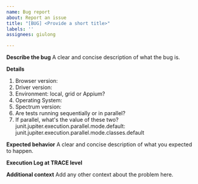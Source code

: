 ```yaml
---
name: Bug report
about: Report an issue
title: "[BUG] <Provide a short title>"
labels: ''
assignees: giulong

---
```


**Describe the bug**
A clear and concise description of what the bug is.

**Details**
1. Browser version: 
2. Driver version: 
3. Environment: local, grid or Appium? 
4. Operating System: 
5. Spectrum version: 
6. Are tests running sequentially or in parallel? 
7. If parallel, what's the value of these two?
    junit.jupiter.execution.parallel.mode.default:
    junit.jupiter.execution.parallel.mode.classes.default

**Expected behavior**
A clear and concise description of what you expected to happen.

**Execution Log at TRACE level**

**Additional context**
Add any other context about the problem here.
